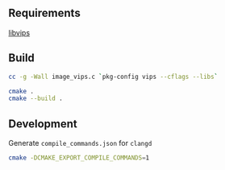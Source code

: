 ## Requirements

[libvips]()

## Build

```bash
cc -g -Wall image_vips.c `pkg-config vips --cflags --libs`
```

```bash
cmake .
cmake --build .
```

## Development

Generate `compile_commands.json` for `clangd`
```bash
cmake -DCMAKE_EXPORT_COMPILE_COMMANDS=1
```
